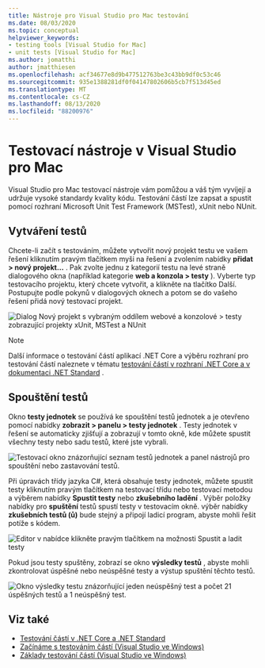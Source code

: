 ```yaml
---
title: Nástroje pro Visual Studio pro Mac testování
ms.date: 08/03/2020
ms.topic: conceptual
helpviewer_keywords:
- testing tools [Visual Studio for Mac]
- unit tests [Visual Studio for Mac]
ms.author: jomatthi
author: jmatthiesen
ms.openlocfilehash: acf34677e8d9b477512763be3c43bb9df0c53c46
ms.sourcegitcommit: 935e1388281df0f04147802606b5cb7f513d45ed
ms.translationtype: MT
ms.contentlocale: cs-CZ
ms.lasthandoff: 08/13/2020
ms.locfileid: "88200976"
---
```

# <a name="testing-tools-in-visual-studio-for-mac"></a>Testovací nástroje v Visual Studio pro Mac

Visual Studio pro Mac testovací nástroje vám pomůžou a váš tým vyvíjejí a udržuje vysoké standardy kvality kódu. Testování částí lze zapsat a spustit pomocí rozhraní Microsoft Unit Test Framework (MSTest), xUnit nebo NUnit.

## <a name="creating-tests"></a>Vytváření testů
Chcete-li začít s testováním, můžete vytvořit nový projekt testu ve vašem řešení kliknutím pravým tlačítkem myši na řešení a zvolením nabídky **přidat > nový projekt...** . Pak zvolte jednu z kategorií testu na levé straně dialogového okna (například kategorie **web a konzola > testy** ). Vyberte typ testovacího projektu, který chcete vytvořit, a klikněte na tlačítko Další. Postupujte podle pokynů v dialogových oknech a potom se do vašeho řešení přidá nový testovací projekt.

![Dialog Nový projekt s vybraným oddílem webové a konzolové > testy zobrazující projekty xUnit, MSTest a NUnit](media/create-new-test-project.PNG)

> [!NOTE]
> Další informace o testování částí aplikací .NET Core a výběru rozhraní pro testování částí naleznete v tématu [testování částí v rozhraní .NET Core a v dokumentaci .NET Standard](https://docs.microsoft.com/dotnet/core/testing/?pivots=xunit) .

## <a name="running-tests"></a>Spouštění testů
Okno **testy jednotek** se používá ke spouštění testů jednotek a je otevřeno pomocí nabídky **zobrazit > panelu > testy jednotek** . Testy jednotek v řešení se automaticky zjišťují a zobrazují v tomto okně, kde můžete spustit všechny testy nebo sadu testů, které jste vybrali.

![Testovací okno znázorňující seznam testů jednotek a panel nástrojů pro spouštění nebo zastavování testů.](media/test-window.PNG)

Při úpravách třídy jazyka C#, která obsahuje testy jednotek, můžete spustit testy kliknutím pravým tlačítkem na testovací třídu nebo testovací metodou a výběrem nabídky **Spustit testy** nebo **zkušebního ladění** . Výběr položky nabídky pro **spuštění** testů spustí testy v testovacím okně. výběr nabídky **zkušebních testů (ů)** bude stejný a připojí ladicí program, abyste mohli řešit potíže s kódem.

![Editor v nabídce klikněte pravým tlačítkem na možnosti Spustit a ladit testy](media/run-tests-context-menu.PNG)

Pokud jsou testy spuštěny, zobrazí se okno **výsledky testů** , abyste mohli zkontrolovat úspěšné nebo neúspěšné testy a výstup spuštění těchto testů.

![Okno výsledky testu znázorňující jeden neúspěšný test a počet 21 úspěšných testů a 1 neúspěšný test.](media/test-results-window.PNG)

## <a name="see-also"></a>Viz také

- [Testování částí v .NET Core a .NET Standard](/dotnet/core/testing)
- [Začínáme s testováním částí (Visual Studio ve Windows)](/visualstudio/test/getting-started-with-unit-testing)
- [Základy testování částí (Visual Studio ve Windows)](/visualstudio/test/unit-test-basics)
